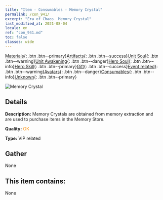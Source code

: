 ```yaml
---
title: "Item - Consumables - Memory Crystal"
permalink: /con_941/
excerpt: "Era of Chaos  Memory Crystal"
last_modified_at: 2021-08-04
locale: en
ref: "con_941.md"
toc: false
classes: wide
---
```

 [Materials](/Items/){: .btn .btn--primary}[Artifacts](/Items/Artifacts/){: .btn .btn--success}[Unit Soul](/Items/UnitSoul/){: .btn .btn--warning}[Unit Awakening](/Items/UnitAwakening/){: .btn .btn--danger}[Hero Soul](/Items/HeroSoul/){: .btn .btn--info}[Hero Skill](/Items/HeroSkill/){: .btn .btn--primary}[Gift](/Items/Gift/){: .btn .btn--success}[Event related](/Items/Events/){: .btn .btn--warning}[Avatars](/Items/Avatars/){: .btn .btn--danger}[Consumables](/Items/Consumables/){: .btn .btn--info}[Unknown](/Items/Unknown/){: .btn .btn--primary}

 ![Memory Crystal](/images/t/i_40033.png)

## Details
 **Description:** Memory Crystals are obtained from memory extraction and are used to purchase items in the Memory Store.

 **Quality:** <span style="color: #FF8C00">OK</span>

 **Type:** VIP related

## Gather

  None

## This item contains:

  None

